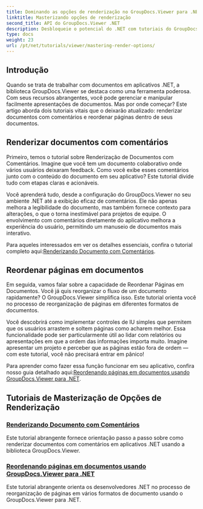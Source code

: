 ```yaml
---
title: Dominando as opções de renderização no GroupDocs.Viewer para .NET
linktitle: Masterizando opções de renderização
second_title: API do GroupDocs.Viewer .NET
description: Desbloqueie o potencial do .NET com tutoriais do GroupDocs.Viewer. Aprenda a renderizar documentos, gerenciar comentários e reordenar páginas sem esforço.
type: docs
weight: 23
url: /pt/net/tutorials/viewer/mastering-render-options/
---
```

## Introdução

Quando se trata de trabalhar com documentos em aplicativos .NET, a biblioteca GroupDocs.Viewer se destaca como uma ferramenta poderosa. Com seus recursos abrangentes, você pode gerenciar e manipular facilmente apresentações de documentos. Mas por onde começar? Este artigo aborda dois tutoriais vitais que o deixarão atualizado: renderizar documentos com comentários e reordenar páginas dentro de seus documentos.

## Renderizar documentos com comentários

Primeiro, temos o tutorial sobre Renderização de Documentos com Comentários. Imagine que você tem um documento colaborativo onde vários usuários deixaram feedback. Como você exibe esses comentários junto com o conteúdo do documento em seu aplicativo? Este tutorial divide tudo com etapas claras e acionáveis.

Você aprenderá tudo, desde a configuração do GroupDocs.Viewer no seu ambiente .NET até a exibição eficaz de comentários. Ele não apenas melhora a legibilidade do documento, mas também fornece contexto para alterações, o que o torna inestimável para projetos de equipe. O envolvimento com comentários diretamente do aplicativo melhora a experiência do usuário, permitindo um manuseio de documentos mais interativo.

 Para aqueles interessados em ver os detalhes essenciais, confira o tutorial completo aqui:[Renderizando Documento com Comentários](./rendering-document-comments/).

## Reordenar páginas em documentos

Em seguida, vamos falar sobre a capacidade de Reordenar Páginas em Documentos. Você já quis reorganizar o fluxo de um documento rapidamente? O GroupDocs.Viewer simplifica isso. Este tutorial orienta você no processo de reorganização de páginas em diferentes formatos de documentos.

Você descobrirá como implementar controles de IU simples que permitem que os usuários arrastem e soltem páginas como acharem melhor. Essa funcionalidade pode ser particularmente útil ao lidar com relatórios ou apresentações em que a ordem das informações importa muito. Imagine apresentar um projeto e perceber que as páginas estão fora de ordem — com este tutorial, você não precisará entrar em pânico!

 Para aprender como fazer essa função funcionar em seu aplicativo, confira nosso guia detalhado aqui:[Reordenando páginas em documentos usando GroupDocs.Viewer para .NET](./reordering-pages-in-document/).

## Tutoriais de Masterização de Opções de Renderização
### [Renderizando Documento com Comentários](./rendering-document-comments/)
Este tutorial abrangente fornece orientação passo a passo sobre como renderizar documentos com comentários em aplicativos .NET usando a biblioteca GroupDocs.Viewer.
### [Reordenando páginas em documentos usando GroupDocs.Viewer para .NET](./reordering-pages-in-document/)
Este tutorial abrangente orienta os desenvolvedores .NET no processo de reorganização de páginas em vários formatos de documento usando o GroupDocs.Viewer para .NET.